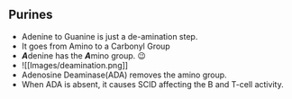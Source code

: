 ## Purines
+ Adenine to Guanine is just a de-amination step.  
+ It goes from Amino to a Carbonyl Group
+ ***A***denine has the ***A***mino group. 😉
+ ![[Images/deamination.png]]
+ Adenosine Deaminase(ADA) removes the amino group.
+ When ADA is absent, it causes SCID affecting the B and T-cell activity.
